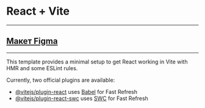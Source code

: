 # React + Vite
***
## [Макет Figma](https://www.figma.com/design/9ztmYJPvOWYacD6CbwmyQN/AirBnB-Homepage?node-id=0-1&node-type=canvas&t=QhF8HjH22EvPrgQ2-0)
***
This template provides a minimal setup to get React working in Vite with HMR and some ESLint rules.

Currently, two official plugins are available:

- [@vitejs/plugin-react](https://github.com/vitejs/vite-plugin-react/blob/main/packages/plugin-react/README.md) uses [Babel](https://babeljs.io/) for Fast Refresh
- [@vitejs/plugin-react-swc](https://github.com/vitejs/vite-plugin-react-swc) uses [SWC](https://swc.rs/) for Fast Refresh
